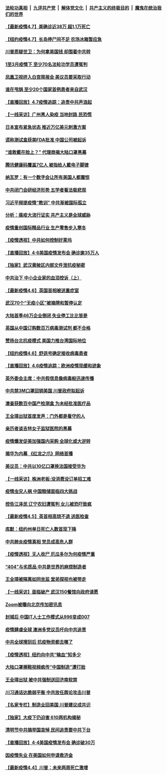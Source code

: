 

####  [法轮功真相](../../../../basic/blob/master/README.md?t=04080430) &nbsp;|&nbsp; [九评共产党](../../../../9ping.md/blob/master/README.md?t=04080430) &nbsp;|&nbsp; [解体党文化](../../../../jtdwh.md/blob/master/README.md?t=04080430)  &nbsp;|&nbsp; [共产主义的终极目的](../../../../gczydzjmd.md/blob/master/README.md?t=04080430) &nbsp;|&nbsp; [魔鬼在统治我们的世界](../../../../mgztzwmdsj.md/blob/master/README.md?t=04080430) 

#### [【最新疫情4.7】美确诊近38万 超1.1万死亡](../pages/nf4514/n12009114.md?t=04080430) 

#### [【纽约疫情4.7】长岛停尸间不足 农场冰箱暂应急](../pages/nf4514/n12010666.md?t=04080430) 

#### [川普质疑世卫：为何拿美国钱 却围着中共转](../pages/nf4514/n12011490.md?t=04080430) 

#### [1至3月疫情下 至少70名法轮功学员遭冤判](../pages/nf4514/n12010703.md?t=04080430) 

#### [凤凰卫视挤入白宫简报会 美议员要采取行动](../pages/nf4514/n12010996.md?t=04080430) 

#### [谁在甩锅 至少20个国家首例患者来自武汉](../pages/nf4514/n12010598.md?t=04080430) 

#### [【直播回放】4.7疫情追踪：追责中共声浪起](../pages/nf4514/n12010726.md?t=04080430) 

#### [【一线采访】广州黑人染疫 当地封路 民恐慌](../pages/nf4514/n12010434.md?t=04080430) 

#### [日本宣布紧急状态 推近万亿美元刺激方案](../pages/nf4514/n12010565.md?t=04080430) 

#### [谎称测试盒获美FDA批准 中国公司被起诉](../pages/nf4514/n12009468.md?t=04080430) 

#### [“谁敢戴在脸上？” 代理商揭大陆口罩黑幕](../pages/nf4514/n12009729.md?t=04080430) 

#### [腾讯健康码覆盖7亿人 被指给人戴电子脚镣](../pages/nf4514/n12009595.md?t=04080430) 

#### [纳瓦罗：有一个数字会让所有美国人都震惊](../pages/nf4514/n12009361.md?t=04080430) 

#### [中共闭门会研经济形势 五学者看法极悲观](../pages/nf4514/n12009449.md?t=04080430) 

#### [习近平频提疫情“教训” 中共渐被国际孤立](../pages/nf4514/n12005426.md?t=04080430) 

#### [分析：瘟疫大流行证实 共产主义是全球威胁](../pages/nf4514/n12008511.md?t=04080430) 

#### [疫情重创国际精品行业 生产零售步入寒冬](../pages/nf4514/n12009154.md?t=04080430) 

#### [【疫情透视】中共如何控制好莱坞](../pages/nf4514/n12008365.md?t=04080430) 

#### [【直播回放】4·6美国疫情发布会 确诊逾35万人](../pages/nf4514/n12008613.md?t=04080430) 

#### [【独家】武汉黄陂区内部文件泄抗疫秘密](../pages/nf4514/n12001857.md?t=04080430) 

#### [中共治下 中小企业家的血泪控诉（上）](../pages/nf4514/n12008478.md?t=04080430) 

#### [【最新疫情4.6】英国首相被送重症室](../pages/nf4514/n12005501.md?t=04080430) 

#### [武汉70个“无疫小区”被摘牌和暂停认定](../pages/nf4514/n12008458.md?t=04080430) 

#### [大陆首季46万企业倒闭 失业停工比比皆是](../pages/nf4514/n12008302.md?t=04080430) 

#### [英国从中国订购数百万病毒测试剂 都不合格](../pages/nf4514/n12008221.md?t=04080430) 

#### [赞扬台北抗疫模式 美国力推台湾国际地位](../pages/nf4514/n12007950.md?t=04080430) 

#### [【纽约疫情4.6】舒适号确定接收病毒患者](../pages/nf4514/n12004871.md?t=04080430) 

#### [【直播回放】4.6疫情追踪：欧洲疫情现缓和迹象](../pages/nf4514/n12007298.md?t=04080430) 

#### [英外委会主席：中共假信息像病毒般迅速传播](../pages/nf4514/n12007090.md?t=04080430) 

#### [中共禁3M口罩回销美国 川普政府拟起诉](../pages/nf4514/n12006068.md?t=04080430) 

#### [澳查获数百中国产检测盒 为未经批准医疗品](../pages/nf4514/n12004867.md?t=04080430) 

#### [王全璋出狱首度发声：门外都是看守的人](../pages/nf4514/n12006297.md?t=04080430) 

#### [亲历者谈吉林女子监狱医院的黑幕](../pages/nf4514/n12006007.md?t=04080430) 

#### [疫情爆发促美加强国内采购 全球化或大逆转](../pages/nf4514/n11962171.md?t=04080430) 

#### [揭华为内幕 《红龙之爪》网络首播](../pages/nf4514/n11995865.md?t=04080430) 

#### [美议员：中共以10亿口罩换法国接受华为](../pages/nf4514/n12005890.md?t=04080430) 

#### [【一线采访】株洲老板:没消费没订单招工难](../pages/nf4514/n12005831.md?t=04080430) 

#### [疫情虫灾人祸 中国粮储面临四大挑战](../pages/nf4514/n12003145.md?t=04080430) 

#### [控告江泽民 辽宁农妇遭冤判 女儿被恐吓致疯](../pages/nf4514/n12004805.md?t=04080430) 

#### [【最新疫情4.5】英首相高烧不退 送医检查](../pages/nf4514/n12003209.md?t=04080430) 

#### [库默：纽约州单日死亡人数首现下降](../pages/nf4514/n12005689.md?t=04080430) 

#### [中共肺炎疫情真相 党员成高危人群](../pages/nf4514/n12005092.md?t=04080430) 

#### [【疫情透视】无人收尸 厄瓜多尔为何疫情严重](../pages/nf4514/n12004322.md?t=04080430) 

#### [“404”与劣质品 中共是世界的麻烦制造者](../pages/nf4514/n12005341.md?t=04080430) 

#### [王全璋被隔离如同坐监 堂弟探视也被带走](../pages/nf4514/n12005377.md?t=04080430) 

#### [【一线采访】面临破产 武汉150餐馆向政府请愿](../pages/nf4514/n12005039.md?t=04080430) 

#### [Zoom被曝向北京传加密讯息](../pages/nf4514/n12004669.md?t=04080430) 

#### [封城后 中国IT人士工作模式从996变成007](../pages/nf4514/n12001384.md?t=04080430) 

#### [疫情肆虐全球 澳洲多党议员吁向中共追责](../pages/nf4514/n12004249.md?t=04080430) 

#### [中共全球搜刮后 抗疫物资都去哪了](../pages/nf4514/n12003757.md?t=04080430) 

#### [【疫情透视】纽约向中共“输血”知多少](../pages/nf4514/n11998380.md?t=04080430) 

#### [大陆口罩擦鞋视频疯传“中国制造”遭打脸](../pages/nf4514/n12004163.md?t=04080430) 

#### [王全璋出狱 被中共强制送回济南软禁](../pages/nf4514/n12004253.md?t=04080430) 

#### [川习通话达脆弱平衡 中共放任舆论攻击川普](../pages/nf4514/n12001197.md?t=04080430) 

#### [【名家专栏】制造业回美国 川普建议成共识](../pages/nf4514/n12004069.md?t=04080430) 

#### [【独家】大疫下仍迫害 610两机构揭秘](../pages/nf4514/n11999507.md?t=04080430) 

#### [清明节中共搞举国哀悼 民间追责要中共下台](../pages/nf4514/n12003697.md?t=04080430) 

#### [【直播回放】4·4美国疫情发布会 确诊破30万](../pages/nf4514/n12003514.md?t=04080430) 

#### [因疫情失业 在美国如何申请救济金](../pages/nf4514/n12003567.md?t=04080430) 

#### [【最新疫情4.4】川普：未来两周死亡激增](../pages/nf4514/n12001726.md?t=04080430) 

